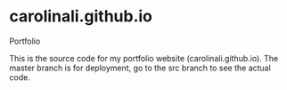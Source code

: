 # carolinali.github.io
Portfolio

This is the source code for my portfolio website (carolinali.github.io). The master branch is for deployment, go to the src branch to see the actual code.

